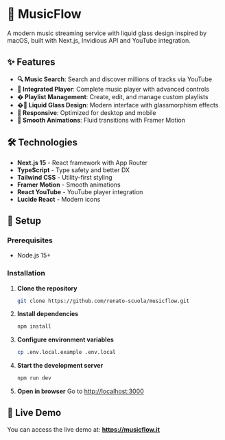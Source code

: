 # 🎵 MusicFlow

A modern music streaming service with liquid glass design inspired by macOS, built with Next.js, Invidious API and YouTube integration.

## ✨ Features

- **🔍 Music Search**: Search and discover millions of tracks via YouTube
- **🎯 Integrated Player**: Complete music player with advanced controls
- **� Playlist Management**: Create, edit, and manage custom playlists
- **�💎 Liquid Glass Design**: Modern interface with glassmorphism effects
- **📱 Responsive**: Optimized for desktop and mobile
- **🎨 Smooth Animations**: Fluid transitions with Framer Motion

## 🛠️ Technologies

- **Next.js 15** - React framework with App Router
- **TypeScript** - Type safety and better DX
- **Tailwind CSS** - Utility-first styling
- **Framer Motion** - Smooth animations
- **React YouTube** - YouTube player integration
- **Lucide React** - Modern icons

## 🚀 Setup

### Prerequisites

- Node.js 15+

### Installation

1. **Clone the repository**
   ```bash
   git clone https://github.com/renato-scuola/musicflow.git
   ```

2. **Install dependencies**
   ```bash
   npm install
   ```

3. **Configure environment variables**
   ```bash
   cp .env.local.example .env.local
   ```

4. **Start the development server**
   ```bash
   npm run dev
   ```

5. **Open in browser**
   Go to [http://localhost:3000](http://localhost:3000)

## 🚀 Live Demo

You can access the live demo at: **https://musicflow.it**

